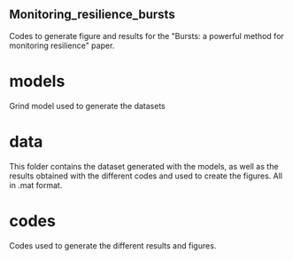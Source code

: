 ## Monitoring_resilience_bursts

Codes to generate figure and results for the "Bursts: a powerful method for monitoring resilience" paper.

# models
Grind model used to generate the datasets

# data
This folder contains the dataset generated with the models, as well as the results obtained with the different codes and used to create the figures. All in .mat format.

# codes
Codes used to generate the different results and figures. 



